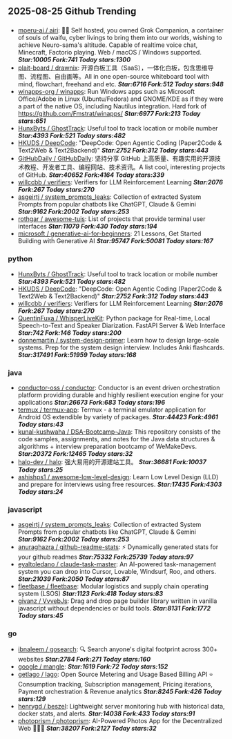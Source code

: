 ## 2025-08-25 Github Trending

### 
* [moeru-ai / airi](https://github.com/moeru-ai/airi): 💖🧸 Self hosted, you owned Grok Companion, a container of souls of waifu, cyber livings to bring them into our worlds, wishing to achieve Neuro-sama's altitude. Capable of realtime voice chat, Minecraft, Factorio playing. Web / macOS / Windows supported. ***Star:10005 Fork:741 Today stars:1300***
* [plait-board / drawnix](https://github.com/plait-board/drawnix): 开源白板工具（SaaS），一体化白板，包含思维导图、流程图、自由画等。All in one open-source whiteboard tool with mind, flowchart, freehand and etc. ***Star:6716 Fork:512 Today stars:948***
* [winapps-org / winapps](https://github.com/winapps-org/winapps): Run Windows apps such as Microsoft Office/Adobe in Linux (Ubuntu/Fedora) and GNOME/KDE as if they were a part of the native OS, including Nautilus integration. Hard fork of https://github.com/Fmstrat/winapps/ ***Star:6977 Fork:213 Today stars:651***
* [HunxByts / GhostTrack](https://github.com/HunxByts/GhostTrack): Useful tool to track location or mobile number ***Star:4393 Fork:521 Today stars:482***
* [HKUDS / DeepCode](https://github.com/HKUDS/DeepCode): "DeepCode: Open Agentic Coding (Paper2Code & Text2Web & Text2Backend)" ***Star:2752 Fork:312 Today stars:443***
* [GitHubDaily / GitHubDaily](https://github.com/GitHubDaily/GitHubDaily): 坚持分享 GitHub 上高质量、有趣实用的开源技术教程、开发者工具、编程网站、技术资讯。A list cool, interesting projects of GitHub. ***Star:40652 Fork:4164 Today stars:339***
* [willccbb / verifiers](https://github.com/willccbb/verifiers): Verifiers for LLM Reinforcement Learning ***Star:2076 Fork:267 Today stars:270***
* [asgeirtj / system_prompts_leaks](https://github.com/asgeirtj/system_prompts_leaks): Collection of extracted System Prompts from popular chatbots like ChatGPT, Claude & Gemini ***Star:9162 Fork:2002 Today stars:253***
* [rothgar / awesome-tuis](https://github.com/rothgar/awesome-tuis): List of projects that provide terminal user interfaces ***Star:11079 Fork:430 Today stars:194***
* [microsoft / generative-ai-for-beginners](https://github.com/microsoft/generative-ai-for-beginners): 21 Lessons, Get Started Building with Generative AI ***Star:95747 Fork:50081 Today stars:167***

### python
* [HunxByts / GhostTrack](https://github.com/HunxByts/GhostTrack): Useful tool to track location or mobile number ***Star:4393 Fork:521 Today stars:482***
* [HKUDS / DeepCode](https://github.com/HKUDS/DeepCode): "DeepCode: Open Agentic Coding (Paper2Code & Text2Web & Text2Backend)" ***Star:2752 Fork:312 Today stars:443***
* [willccbb / verifiers](https://github.com/willccbb/verifiers): Verifiers for LLM Reinforcement Learning ***Star:2076 Fork:267 Today stars:270***
* [QuentinFuxa / WhisperLiveKit](https://github.com/QuentinFuxa/WhisperLiveKit): Python package for Real-time, Local Speech-to-Text and Speaker Diarization. FastAPI Server & Web Interface ***Star:742 Fork:146 Today stars:200***
* [donnemartin / system-design-primer](https://github.com/donnemartin/system-design-primer): Learn how to design large-scale systems. Prep for the system design interview. Includes Anki flashcards. ***Star:317491 Fork:51959 Today stars:168***

### java
* [conductor-oss / conductor](https://github.com/conductor-oss/conductor): Conductor is an event driven orchestration platform providing durable and highly resilient execution engine for your applications ***Star:26673 Fork:683 Today stars:196***
* [termux / termux-app](https://github.com/termux/termux-app): Termux - a terminal emulator application for Android OS extendible by variety of packages. ***Star:44423 Fork:4961 Today stars:43***
* [kunal-kushwaha / DSA-Bootcamp-Java](https://github.com/kunal-kushwaha/DSA-Bootcamp-Java): This repository consists of the code samples, assignments, and notes for the Java data structures & algorithms + interview preparation bootcamp of WeMakeDevs. ***Star:20372 Fork:12465 Today stars:32***
* [halo-dev / halo](https://github.com/halo-dev/halo): 强大易用的开源建站工具。 ***Star:36681 Fork:10037 Today stars:25***
* [ashishps1 / awesome-low-level-design](https://github.com/ashishps1/awesome-low-level-design): Learn Low Level Design (LLD) and prepare for interviews using free resources. ***Star:17435 Fork:4303 Today stars:24***

### javascript
* [asgeirtj / system_prompts_leaks](https://github.com/asgeirtj/system_prompts_leaks): Collection of extracted System Prompts from popular chatbots like ChatGPT, Claude & Gemini ***Star:9162 Fork:2002 Today stars:253***
* [anuraghazra / github-readme-stats](https://github.com/anuraghazra/github-readme-stats): ⚡ Dynamically generated stats for your github readmes ***Star:75332 Fork:25739 Today stars:97***
* [eyaltoledano / claude-task-master](https://github.com/eyaltoledano/claude-task-master): An AI-powered task-management system you can drop into Cursor, Lovable, Windsurf, Roo, and others. ***Star:21039 Fork:2050 Today stars:87***
* [fleetbase / fleetbase](https://github.com/fleetbase/fleetbase): Modular logistics and supply chain operating system (LSOS) ***Star:1123 Fork:418 Today stars:83***
* [givanz / VvvebJs](https://github.com/givanz/VvvebJs): Drag and drop page builder library written in vanilla javascript without dependencies or build tools. ***Star:8131 Fork:1772 Today stars:45***

### go
* [ibnaleem / gosearch](https://github.com/ibnaleem/gosearch): 🔍 Search anyone's digital footprint across 300+ websites ***Star:2784 Fork:271 Today stars:160***
* [google / mangle](https://github.com/google/mangle):  ***Star:1619 Fork:72 Today stars:152***
* [getlago / lago](https://github.com/getlago/lago): Open Source Metering and Usage Based Billing API ⭐️ Consumption tracking, Subscription management, Pricing iterations, Payment orchestration & Revenue analytics ***Star:8245 Fork:426 Today stars:129***
* [henrygd / beszel](https://github.com/henrygd/beszel): Lightweight server monitoring hub with historical data, docker stats, and alerts. ***Star:14038 Fork:433 Today stars:91***
* [photoprism / photoprism](https://github.com/photoprism/photoprism): AI-Powered Photos App for the Decentralized Web 🌈💎✨ ***Star:38207 Fork:2127 Today stars:32***
